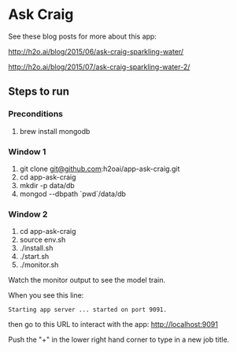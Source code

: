 # Ask Craig

See these blog posts for more about this app:

http://h2o.ai/blog/2015/06/ask-craig-sparkling-water/

http://h2o.ai/blog/2015/07/ask-craig-sparkling-water-2/

## Steps to run

### Preconditions

1. brew install mongodb

### Window 1

1. git clone git@github.com:h2oai/app-ask-craig.git
1. cd app-ask-craig
1. mkdir -p data/db
1. mongod --dbpath \`pwd\`/data/db

### Window 2

1. cd app-ask-craig
1. source env.sh
1. ./install.sh
1. ./start.sh
1. ./monitor.sh

Watch the monitor output to see the model train.

When you see this line:

```
Starting app server ... started on port 9091.
```

then go to this URL to interact with the app: <http://localhost:9091>

Push the "+" in the lower right hand corner to type in a new job title.
